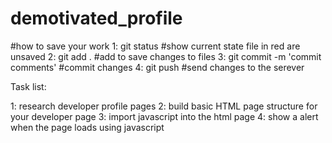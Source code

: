# demotivated_profile


#how to save your work
1: git status #show current state file in red are unsaved
2: git add . #add to save changes to files
3: git commit -m 'commit comments' #commit changes
4: git push #send changes to the serever 


Task list:

1: research developer profile pages
2: build basic HTML page structure for your developer page
3: import javascript into the html page
4: show a alert when the page loads using javascript

